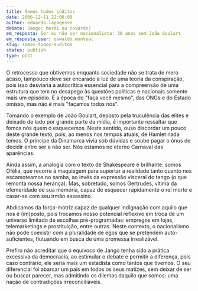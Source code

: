 ```yaml
---
title: Somos todos súditos
date: 2006-12-11 22:00:00
author: eduardo.lapagesse
debate: Jango: herói ou covarde?
em_resposta: Ser ou não ser nacionalista: 30 anos sem João Goulart
em_resposta_user: oswaldo.munteal
slug: somos-todos-suditos
status: publish 
type: post
---
```


O retrocesso que obtivemos enquanto sociedade não se trata de mero acaso, tampouco deve ser encarado à luz de uma teoria da conspiração, pois isso desviaria a autocrítica essencial para a compreensão de uma estrutura que tem no desapego às questões políticas e nacionais somente mais um episódio. É a época do "faça você mesmo", das ONGs e do Estado omisso, mas não é mais "façamos todos nós".  

 Tomando o exemplo de João Goulart, deposto pela truculência das elites e deixado de lado por grande parte da mídia, é importante ressaltar que fomos nós quem o esquecemos. Neste sentido, ouso discordar um pouco deste grande texto, pois, ao menos nos tempos atuais, de Hamlet nada temos. O príncipe da Dinamarca vivia sob dúvidas e soube pagar o ônus de decidir entre ser e não ser. Nós estamos no eterno Carnaval das aparências.  

 Ainda assim, a analogia com o texto de Shakespeare é brilhante: somos Ofélia, que recorre à maquiagem para suportar a realidade tanto quanto nos escamoteamos no samba, ao invés da expressão visceral do tango (o que remonta nossa herança). Mas, sobretudo, somos Gertrudes, vítima da efemeridade de sua memória, capaz de esquecer rapidamente o rei morto e casar-se com seu irmão assassino.  

 Abdicamos da força-motriz capaz de qualquer indignação com aquilo que nos é (im)posto, pois trocamos nosso potencial reflexivo em troca de um universo limitado de escolhas pré-programadas: empregos em lojas, telemarketings e prostituição, entre outras. Neste contexto, o nacionalismo não pode coexistir com a pluralidade de egos que se pretendem auto-suficientes, flutuando em busca de uma promessa irrealizável.  

 Prefiro não acreditar que o equívoco de Jango tenha sido a prática excessiva da democracia, ao estimular o debate e permitir a diferença, pois caso contrário, ele seria mais um estadista como tantos que tivemos. O seu diferencial foi abarcar um país em todos os seus matizes, sem deixar de ser ou buscar parecer, mas admitindo os dilemas daquilo que somos: uma nação de contradições irreconciliáveis.

